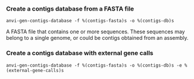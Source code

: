 ### Create a contigs database from a FASTA file

```
anvi-gen-contigs-database -f %(contigs-fasta)s -o %(contigs-db)s
```

A FASTA file that contains one or more sequences. These sequences may belong
to a single genome, or could be contigs obtained from an assembly.

### Create a contigs database with external gene calls

```
anvi-gen-contigs-database -f %(contigs-fasta)s -o %(contigs-db)s -e %(external-gene-calls)s
```

